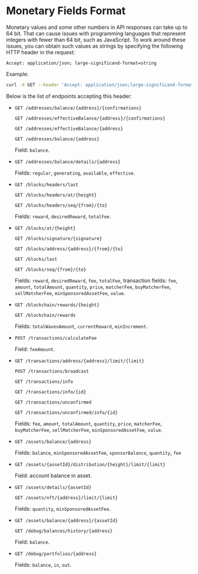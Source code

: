 # Monetary Fields Format

Monetary values and some other numbers in API responses can take up to 64 bit. That can cause issues with programming languages that represent integers with fewer than 64 bit, such as JavaScript. To work around these issues, you can obtain such values as strings by specifying the following HTTP header in the request:

```
Accept: application/json; large-significand-format=string
```

Example:

```bash
curl -X GET --header 'Accept: application/json;large-significand-format=string' 'https://nodes.wavesnodes.com/blocks/headers/last'
```

Below is the list of endpoints accepting this header:

* `GET /addresses/balance/{address}/{confirmations}`

   `GET /addresses/effectiveBalance/{address}/{confirmations}`

   `GET /addresses/effectiveBalance/{address}`

   `GET /addresses/balance/{address}`

   Field: `balance`.

* `GET /addresses/balance/details/{address}`

   Fields: `regular`, `generating`, `available`, `effective`.

* `GET /blocks/headers/last`

   `GET /blocks/headers/at/{height}`

   `GET /blocks/headers/seq/{from}/{to}`

   Fields: `reward`, `desiredReward`, `totalFee`.

* `GET /blocks/at/{height}`

   `GET /blocks/signature/{signature}`

   `GET /blocks/address/{address}/{from}/{to}`

   `GET /blocks/last`

   `GET /blocks/seq/{from}/{to}`

   Fields: `reward`, `desiredReward`, `fee`, `totalFee`, transaction fields: `fee`, `amount`, `totalAmount`, `quantity`, `price`, `matcherFee`, `buyMatcherFee`, `sellMatcherFee`, `minSponsoredAssetFee`, `value`.

* `GET /blockchain/rewards/{height}`

   `GET /blockchain/rewards`

   Fields: `totalWavesAmount`, `currentReward`, `minIncrement`.

* `POST /transactions/calculateFee`

   Field: `feeAmount`.

* `GET /transactions/address/{address}/limit/{limit}`

   `POST /transactions/broadcast`

   `GET /transactions/info`

   `GET /transactions/info/{id}`

   `GET /transactions/unconfirmed`

   `GET /transactions/unconfirmed/info/{id}`

   Fields: `fee`, `amount`, `totalAmount`, `quantity`, `price`, `matcherFee`, `buyMatcherFee`, `sellMatcherFee`, `minSponsoredAssetFee`, `value`.

* `GET /assets/balance/{address}`

   Fields: `balance`, `minSponsoredAssetFee`, `sponsorBalance`, `quantity`, `fee`

* `GET /assets/{assetId}/distribution/{height}/limit/{limit}`

   Field: account balance in asset.

* `GET /assets/details/{assetId}`

   `GET /assets/nft/{address}/limit/{limit}`

   Fields: `quantity`, `minSponsoredAssetFee`.

* `GET /assets/balance/{address}/{assetId}`

   `GET /debug/balances/history/{address}`

   Field: `balance`.

* `GET /debug/portfolios/{address}`

   Fields: `balance`, `in`, `out`.
